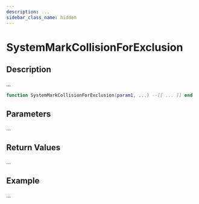 ```yaml
---
description: ...
sidebar_class_name: hidden
---
```


# SystemMarkCollisionForExclusion

## Description

...

```lua
function SystemMarkCollisionForExclusion(param1, ...) --[[ ... ]] end
```

## Parameters

...

## Return Values

...

## Example

...

